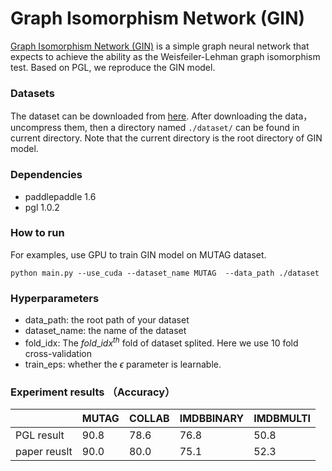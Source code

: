 # Graph Isomorphism Network (GIN)

[Graph Isomorphism Network \(GIN\)](https://arxiv.org/pdf/1810.00826.pdf) is a simple graph neural network that expects to achieve the ability as the Weisfeiler-Lehman graph isomorphism test. Based on PGL, we reproduce the GIN model.

### Datasets

The dataset can be downloaded from [here](https://github.com/weihua916/powerful-gnns/blob/master/dataset.zip).
After downloading the data，uncompress them, then a directory named `./dataset/` can be found in current directory. Note that the current directory is the root directory of GIN model.

### Dependencies

- paddlepaddle 1.6
- pgl 1.0.2

### How to run

For examples, use GPU to train GIN model on MUTAG dataset.
```
python main.py --use_cuda --dataset_name MUTAG  --data_path ./dataset
```

### Hyperparameters

- data\_path: the root path of your dataset 
- dataset\_name: the name of the dataset
- fold\_idx: The $fold\_idx^{th}$ fold of dataset splited. Here we use 10 fold cross-validation
- train\_eps: whether the $\epsilon$ parameter is learnable.

### Experiment results （Accuracy）
| |MUTAG | COLLAB   | IMDBBINARY | IMDBMULTI |
|--|-------------|----------|------------|-----------------|
|PGL result | 90.8           | 78.6 | 76.8     | 50.8          |
|paper reuslt |90.0           | 80.0 | 75.1     | 52.3          |
